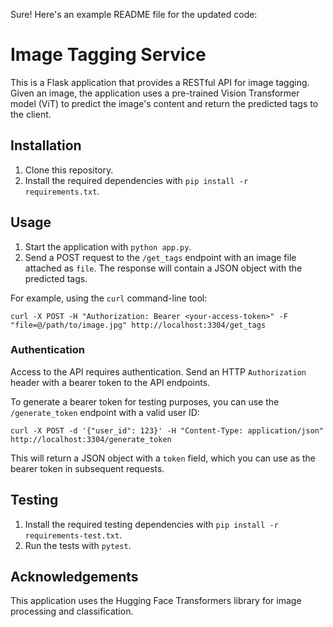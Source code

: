 Sure! Here's an example README file for the updated code:

# Image Tagging Service

This is a Flask application that provides a RESTful API for image tagging. Given an image, the application uses a pre-trained Vision Transformer model (ViT) to predict the image's content and return the predicted tags to the client.

## Installation

1. Clone this repository.
2. Install the required dependencies with `pip install -r requirements.txt`.

## Usage

1. Start the application with `python app.py`.
2. Send a POST request to the `/get_tags` endpoint with an image file attached as `file`. The response will contain a JSON object with the predicted tags.

For example, using the `curl` command-line tool:

```
curl -X POST -H "Authorization: Bearer <your-access-token>" -F "file=@/path/to/image.jpg" http://localhost:3304/get_tags
```

### Authentication

Access to the API requires authentication. Send an HTTP `Authorization` header with a bearer token to the API endpoints.

To generate a bearer token for testing purposes, you can use the `/generate_token` endpoint with a valid user ID:

```
curl -X POST -d '{"user_id": 123}' -H "Content-Type: application/json" http://localhost:3304/generate_token
```

This will return a JSON object with a `token` field, which you can use as the bearer token in subsequent requests.

## Testing

1. Install the required testing dependencies with `pip install -r requirements-test.txt`.
2. Run the tests with `pytest`.

## Acknowledgements

This application uses the Hugging Face Transformers library for image processing and classification.
